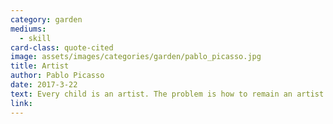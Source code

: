 ```yaml
---
category: garden
mediums:
  - skill
card-class: quote-cited
image: assets/images/categories/garden/pablo_picasso.jpg
title: Artist
author: Pablo Picasso
date: 2017-3-22
text: Every child is an artist. The problem is how to remain an artist once we grow up.
link:
---
```

